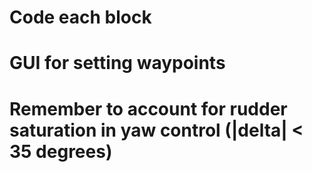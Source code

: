 # Code each block
# GUI for setting waypoints
# Remember to account for rudder saturation in yaw control (|delta| < 35 degrees)